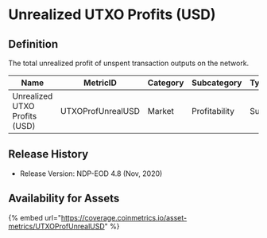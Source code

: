 # Unrealized UTXO Profits (USD)

## Definition

The total unrealized profit of unspent transaction outputs on the network.

| Name                          | MetricID          | Category | Subcategory   | Type | Unit | Interval |
| ----------------------------- | ----------------- | -------- | ------------- | ---- | ---- | -------- |
| Unrealized UTXO Profits (USD) | UTXOProfUnrealUSD | Market   | Profitability | Sum  | USD  | 1 day    |

## Release History

* Release Version: NDP-EOD 4.8 (Nov, 2020)

## Availability for Assets

{% embed url="https://coverage.coinmetrics.io/asset-metrics/UTXOProfUnrealUSD" %}
